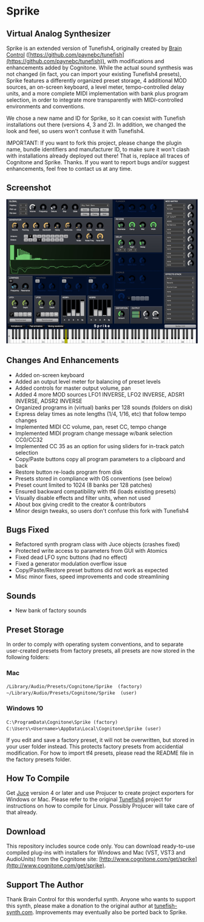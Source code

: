 # Sprike

## Virtual Analog Synthesizer

Sprike is an extended version of Tunefish4, originally created by [Brain Control](http://tunefish-synth.com) ([https://github.com/paynebc/tunefish](https://github.com/paynebc/tunefish)), with modifications and enhancements added by Cognitone. While the actual sound synthesis was not changed (in fact, you can import your existing Tunefish4 presets), Sprike features a differently organized preset storage, 4 additional MOD sources, an on-screen keyboard, a level meter, tempo-controlled delay units, and a more complete MIDI implementation with bank plus program selection, in order to integrate more transparently with MIDI-controlled environments and conventions. 

We chose a new name and ID for Sprike, so it can coexist with Tunefish installations out there (versions 4, 3 and 2). In addition, we changed the look and feel, so users won't confuse it with Tunefish4.

IMPORTANT: If you want to fork this project, please change the plugin name, bundle identifiers and manufacturer ID, to make sure it won't clash with installations already deployed out there! That is, replace all traces of Cognitone and Sprike. Thanks. If you want to report bugs and/or suggest enhancements, feel free to contact us at any time.

## Screenshot

![Screenshot](https://github.com/cognitone/sprike/blob/master/media/screenshot.jpg)

## Changes And Enhancements

* Added on-screen keyboard
* Added an output level meter for balancing of preset levels
* Added controls for master output volume, pan
* Added 4 more MOD sources LFO1 INVERSE, LFO2 INVERSE, ADSR1 INVERSE, ADSR2 INVERSE
* Organized programs in (virtual) banks per 128 sounds (folders on disk)
* Express delay times as note lengths (1/4, 1/16, etc) that follow tempo changes
* Implemented MIDI CC volume, pan, reset CC, tempo change
* Implemented MIDI program change message w/bank selection CC0/CC32
* Implemented CC 35 as an option for using sliders for in-track patch selection
* Copy/Paste buttons copy all program parameters to a clipboard and back
* Restore button re-loads program from disk
* Presets stored in compliance with OS conventions (see below)
* Preset count limited to 1024 (8 banks per 128 patches)
* Ensured backward compatibility with tf4 (loads existing presets)
* Visually disable effects and filter units, when not used
* About box giving credit to the creator & contributors
* Minor design tweaks, so users don't confuse this fork with Tunefish4


## Bugs Fixed

* Refactored synth program class with Juce objects (crashes fixed)
* Protected write access to parameters from GUI with Atomics
* Fixed dead LFO sync buttons (had no effect)
* Fixed a generator modulation overflow issue
* Copy/Paste/Restore preset buttons did not work as expected
* Misc minor fixes, speed improvements and code streamlining

## Sounds

* New bank of factory sounds

## Preset Storage

In order to comply with operating system conventions, and to separate user-created presets from factory presets, all presets are now stored in the following folders:

### Mac
`/Library/Audio/Presets/Cognitone/Sprike  (factory)`      
`~/Library/Audio/Presets/Cognitone/Sprike  (user)`      

### Windows 10
`C:\ProgramData\Cognitone\Sprike (factory)`      
`C:\Users\<Username>\AppData\Local\Cognitone\Sprike (user)`      

If you edit and save a factory preset, it will not be overwritten, but stored in your user folder instead. This protects factory presets from accidential modification. For how to import tf4 presets, please read the README file in the factory presets folder.

## How To Compile

Get [Juce](https://www.juce.com) version 4 or later and use Projucer to create project exporters for Windows or Mac. Please refer to the original [Tunefish4](https://github.com/paynebc/tunefish) project for instructions on how to compile for Linux. Possibly Projucer will take care of that already.

## Download

This repository includes source code only. You can download ready-to-use compiled plug-ins with installers for Windows and Mac (VST, VST3 and AudioUnits) from the Cognitone site: [http://www.cognitone.com/get/sprike](http://www.cognitone.com/get/sprike).

## Support The Author

Thank Brain Control for this wonderful synth. Anyone who wants to support this synth, please make a donation to the original author at [tunefish-synth.com](http://tunefish-synth.com). Improvements may eventually also be ported back to Sprike. 
